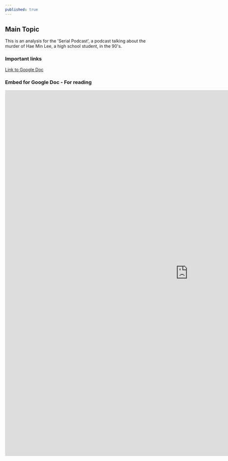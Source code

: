 ```yaml
---
published: true
---
```

## Main Topic

This is an analysis for the 'Serial Podcast', a podcast talking about the murder of Hae Min Lee, a high school student, in the 90's.

### Important links

[Link to Google Doc](https://docs.google.com/document/d/1x20jTaiWd91p28-_CmK-i-_u2rkaoQFHscQa_-kz3d8/edit?usp=sharing)

### Embed for Google Doc - For reading

<iframe src="https://docs.google.com/document/d/e/2PACX-1vTzgKcpEEK-SByCTaGCuMnOCdc6EHj-1kWdOJuyp5hzMVqVxeI98P-7naFF2HMnivfDvyFbENlb8c1G/pub?embedded=true" height=1200 width=1200 style="border:none"></iframe>
